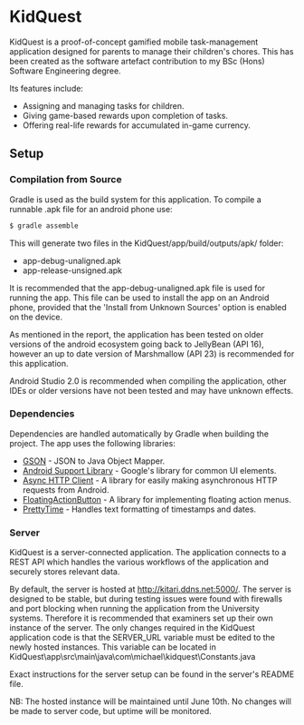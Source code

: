 # KidQuest

KidQuest is a proof-of-concept gamified mobile task-management application designed for parents to manage their children's chores. 
This has been created as the software artefact contribution to my BSc (Hons) Software Engineering degree.

Its features include:

- Assigning and managing tasks for children.
- Giving game-based rewards upon completion of tasks.
- Offering real-life rewards for accumulated in-game currency.

## Setup

### Compilation from Source

Gradle is used as the build system for this application. To compile a runnable .apk file for an android phone use:

```bash
$ gradle assemble
```

This will generate two files in the KidQuest/app/build/outputs/apk/ folder:
- app-debug-unaligned.apk
- app-release-unsigned.apk

It is recommended that the app-debug-unaligned.apk file is used for running the app.
This file can be used to install the app on an Android phone, provided that the 'Install from Unknown Sources' option is enabled on the device.

As mentioned in the report, the application has been tested on older versions of the android ecosystem going back to JellyBean (API 16), however an up to date version of Marshmallow (API 23) is recommended for this application.

Android Studio 2.0 is recommended when compiling the application, other IDEs or older versions have not been tested and may have unknown effects.

### Dependencies

Dependencies are handled automatically by Gradle when building the project.
The app uses the following libraries:
* [GSON] - JSON to Java Object Mapper.
* [Android Support Library][androidsupport] - Google's library for common UI elements.
* [Async HTTP Client][asynchttp] - A library for easily making asynchronous HTTP requests from Android.
* [FloatingActionButton][fab] - A library for implementing floating action menus.
* [PrettyTime][prettytime] - Handles text formatting of timestamps and dates.

### Server

KidQuest is a server-connected application. 
The application connects to a REST API which handles the various workflows of the application and securely stores relevant data.

By default, the server is hosted at http://kitari.ddns.net:5000/.
The server is designed to be stable, but during testing issues were found with firewalls and port blocking when running the application from the University systems. 
Therefore it is recommended that examiners set up their own instance of the server.
The only changes required in the KidQuest application code is that the SERVER_URL variable must be edited to the newly hosted instances. This variable can be located in KidQuest\app\src\main\java\com\michael\kidquest\Constants.java

Exact instructions for the server setup can be found in the server's README file.

NB: The hosted instance will be maintained until June 10th. No changes will be made to server code, but uptime will be monitored.




[//]: # (These are reference links used in the body of this note and get stripped out when the markdown processor does its job. There is no need to format nicely because it shouldn't be seen. Thanks SO - http://stackoverflow.com/questions/4823468/store-comments-in-markdown-syntax)


   [gson]: <https://github.com/google/gson>
   [androidsupport]: <http://developer.android.com/tools/support-library/index.html>
   [asynchttp]: <http://loopj.com/android-async-http/>
   [fab]: <https://github.com/Clans/FloatingActionButton>
   [prettytime]: <http://www.ocpsoft.org/prettytime/>
